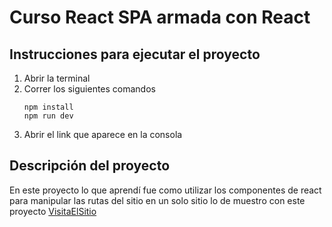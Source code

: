 # Curso React SPA armada con React

## Instrucciones para ejecutar el proyecto

1. Abrir la terminal
2. Correr los siguientes comandos
   ```
   npm install
   npm run dev
   ```
3. Abrir el link que aparece en la consola

## Descripción del proyecto

En este proyecto lo que aprendí fue como utilizar los componentes de react para manipular las rutas del sitio en un solo sitio lo de muestro con este proyecto
<a href="https://sitiodeautos.netlify.app/">VisitaElSitio</a>
